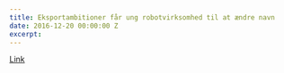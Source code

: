 ```yaml
---
title: Eksportambitioner får ung robotvirksomhed til at ændre navn
date: 2016-12-20 00:00:00 Z
excerpt: 
---
```


[Link](https://docs.google.com/document/d/1QamlXq-qp5T7B1fVTT5D-Q6y6Xf_HWkCzbbMvfpNY_g/edit?usp=sharing)